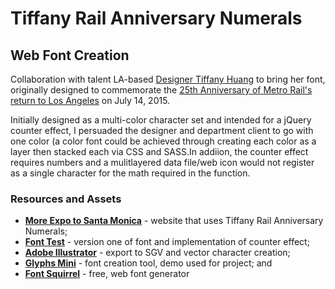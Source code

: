 # Tiffany Rail Anniversary Numerals
## Web Font Creation

Collaboration with talent LA-based <a href="http://tiffanyhuang.com/">Designer Tiffany Huang</a> to bring her font, originally designed to commemorate the <a href="http://metro25.squarespace.com/">25th Anniversary of Metro Rail's return to Los Angeles</a> on July 14, 2015. 

Initially designed as a multi-color character set and intended for a jQuery counter effect, I persuaded the designer and department client to go with one color (a color font could be achieved through creating each color as a layer then stacked each via CSS and SASS.In addiion, the counter effect requires numbers and a mulitlayered data file/web icon would not register as a single character for the math required in the function.

### Resources and Assets

* **<a href="http://moreexpo.metro.net">More Expo to Santa Monica</a>** - website that uses Tiffany Rail Anniversary Numerals;
* **<a href="http://joesimpsonjr.github.io/rail-anniversary-numerals.htm">Font Test</a>** - version one of font and implementation of counter effect;
* **<a href="http://www.adobe.com/products/illustrator.html">Adobe Illustrator</a>** - export to SGV and vector character creation;
* **<a href="https://www.glyphsapp.com/buy">Glyphs Mini</a>** - font creation tool, demo used for project; and
* **<a href="https://www.fontsquirrel.com/">Font Squirrel</a>** - free, web font generator 
